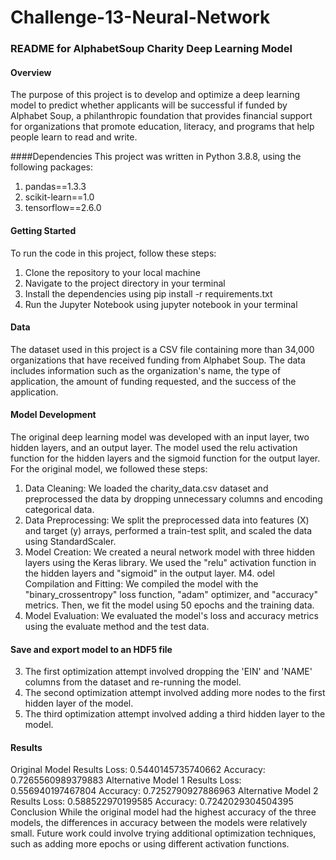# Challenge-13-Neural-Network

### README for AlphabetSoup Charity Deep Learning Model
#### Overview
The purpose of this project is to develop and optimize a deep learning model to predict whether applicants will be successful if funded by Alphabet Soup, a philanthropic foundation that provides financial support for organizations that promote education, literacy, and programs that help people learn to read and write.

####Dependencies
This project was written in Python 3.8.8, using the following packages:

1. pandas==1.3.3
2. scikit-learn==1.0
3. tensorflow==2.6.0
 
#### Getting Started
To run the code in this project, follow these steps:

1. Clone the repository to your local machine
2. Navigate to the project directory in your terminal
3. Install the dependencies using pip install -r requirements.txt
4. Run the Jupyter Notebook using jupyter notebook in your terminal
 
#### Data
The dataset used in this project is a CSV file containing more than 34,000 organizations that have received funding from Alphabet Soup. The data includes information such as the organization's name, the type of application, the amount of funding requested, and the success of the application.

####  Model Development
The original deep learning model was developed with an input layer, two hidden layers, and an output layer. The model used the relu activation function for the hidden layers and the sigmoid function for the output layer.
For the original model, we followed these steps:

1. Data Cleaning: We loaded the charity_data.csv dataset and preprocessed the data by dropping unnecessary columns and encoding categorical data.
2. Data Preprocessing: We split the preprocessed data into features (X) and target (y) arrays, performed a train-test split, and scaled the data using StandardScaler.
3. Model Creation: We created a neural network model with three hidden layers using the Keras library. We used the "relu" activation function in the hidden layers and "sigmoid" in the output layer.
M4. odel Compilation and Fitting: We compiled the model with the "binary_crossentropy" loss function, "adam" optimizer, and "accuracy" metrics. Then, we fit the model using 50 epochs and the training data.
4. Model Evaluation: We evaluated the model's loss and accuracy metrics using the evaluate method and the test data.
 
 #### Save and export model to an HDF5 file 
 
3. The first optimization attempt involved dropping the 'EIN' and 'NAME' columns from the dataset and re-running the model.
4. The second optimization attempt involved adding more nodes to the first hidden layer of the model.
5. The third optimization attempt involved adding a third hidden layer to the model.

#### Results
Original Model Results
Loss: 0.5440145735740662
Accuracy: 0.7265560989379883
Alternative Model 1 Results
Loss: 0.556940197467804
Accuracy: 0.7252790927886963
Alternative Model 2 Results
Loss: 0.588522970199585
Accuracy: 0.7242029304504395
Conclusion
While the original model had the highest accuracy of the three models, the differences in accuracy between the models were relatively small. Future work could involve trying additional optimization techniques, such as adding more epochs or using different activation functions.
